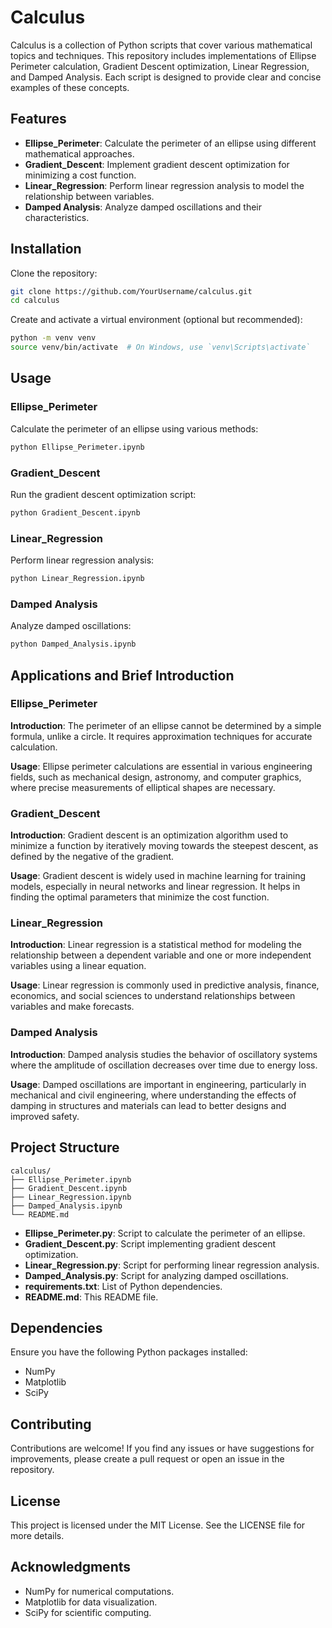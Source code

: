 # Calculus

Calculus is a collection of Python scripts that cover various mathematical topics and techniques. This repository includes implementations of Ellipse Perimeter calculation, Gradient Descent optimization, Linear Regression, and Damped Analysis. Each script is designed to provide clear and concise examples of these concepts.

## Features

- **Ellipse_Perimeter**: Calculate the perimeter of an ellipse using different mathematical approaches.
- **Gradient_Descent**: Implement gradient descent optimization for minimizing a cost function.
- **Linear_Regression**: Perform linear regression analysis to model the relationship between variables.
- **Damped Analysis**: Analyze damped oscillations and their characteristics.

## Installation

Clone the repository:

```bash
git clone https://github.com/YourUsername/calculus.git
cd calculus
```

Create and activate a virtual environment (optional but recommended):

```bash
python -m venv venv
source venv/bin/activate  # On Windows, use `venv\Scripts\activate`
```

## Usage

### Ellipse_Perimeter

Calculate the perimeter of an ellipse using various methods:

```bash
python Ellipse_Perimeter.ipynb
```

### Gradient_Descent

Run the gradient descent optimization script:

```bash
python Gradient_Descent.ipynb
```

### Linear_Regression

Perform linear regression analysis:

```bash
python Linear_Regression.ipynb
```

### Damped Analysis

Analyze damped oscillations:

```bash
python Damped_Analysis.ipynb
```

## Applications and Brief Introduction

### Ellipse_Perimeter

**Introduction**: The perimeter of an ellipse cannot be determined by a simple formula, unlike a circle. It requires approximation techniques for accurate calculation.

**Usage**: Ellipse perimeter calculations are essential in various engineering fields, such as mechanical design, astronomy, and computer graphics, where precise measurements of elliptical shapes are necessary.

### Gradient_Descent

**Introduction**: Gradient descent is an optimization algorithm used to minimize a function by iteratively moving towards the steepest descent, as defined by the negative of the gradient.

**Usage**: Gradient descent is widely used in machine learning for training models, especially in neural networks and linear regression. It helps in finding the optimal parameters that minimize the cost function.

### Linear_Regression

**Introduction**: Linear regression is a statistical method for modeling the relationship between a dependent variable and one or more independent variables using a linear equation.

**Usage**: Linear regression is commonly used in predictive analysis, finance, economics, and social sciences to understand relationships between variables and make forecasts.

### Damped Analysis

**Introduction**: Damped analysis studies the behavior of oscillatory systems where the amplitude of oscillation decreases over time due to energy loss.

**Usage**: Damped oscillations are important in engineering, particularly in mechanical and civil engineering, where understanding the effects of damping in structures and materials can lead to better designs and improved safety.

## Project Structure

```
calculus/
├── Ellipse_Perimeter.ipynb
├── Gradient_Descent.ipynb
├── Linear_Regression.ipynb
├── Damped_Analysis.ipynb
└── README.md
```

- **Ellipse_Perimeter.py**: Script to calculate the perimeter of an ellipse.
- **Gradient_Descent.py**: Script implementing gradient descent optimization.
- **Linear_Regression.py**: Script for performing linear regression analysis.
- **Damped_Analysis.py**: Script for analyzing damped oscillations.
- **requirements.txt**: List of Python dependencies.
- **README.md**: This README file.

## Dependencies

Ensure you have the following Python packages installed:

- NumPy
- Matplotlib
- SciPy

## Contributing

Contributions are welcome! If you find any issues or have suggestions for improvements, please create a pull request or open an issue in the repository.

## License

This project is licensed under the MIT License. See the LICENSE file for more details.

## Acknowledgments

- NumPy for numerical computations.
- Matplotlib for data visualization.
- SciPy for scientific computing.
